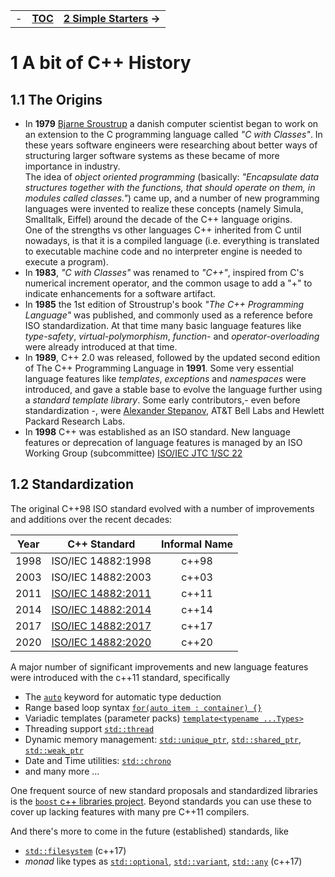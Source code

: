 <table width="100%"><tr width="100%" border="0">
 <td> - </td>
 <td><a href="./TOC"><b>TOC</a></td>
 <td><a href="./2_SimpleStarters"><b>2 Simple Starters</a> -></td>
</tr></table>

# 1 A bit of C++ History

<a name="1_1"/>

## 1.1 The Origins

 - In **1979** [Bjarne Sroustrup](http://stroustrup.com/) a danish computer scientist began to work on an extension to the C programming language called _"C with Classes"_. In these years software engineers were researching about better ways of structuring larger software systems as these became of more importance in industry.  
The idea of _object oriented programming_ (basically: _"Encapsulate data structures together with the functions, that should operate on them, in modules called classes."_) came up, and a number of new programming languages were invented to realize these concepts (namely Simula, Smalltalk, Eiffel) around the decade of the C++ language origins.  
One of the strengths vs other languages C++ inherited from C until nowadays, is that it is a compiled language (i.e. everything is translated to executable machine code and no interpreter engine is needed to execute a program).
 - In **1983**, _"C with Classes"_ was renamed to _"C++"_, inspired from C's numerical increment operator, and the common usage to add a "+" to indicate enhancements for a software artifact.
 - In **1985** the 1st edition of Stroustrup's book _"The C++ Programming Language"_ was published, and commonly used as a reference before ISO standardization. At that time many basic language features like _type-safety_, _virtual-polymorphism_, _function-_ and _operator-overloading_ were already introduced at that time.
 - In **1989**, C++ 2.0 was released, followed by the updated second edition of The C++ Programming Language in **1991**. Some very essential language features like _templates_, _exceptions_ and _namespaces_ were introduced, and gave a stable base to evolve the language further using a _standard template library_. Some early contributors,- even before standardization -, were [Alexander Stepanov](https://en.wikipedia.org/wiki/Alexander_Stepanov), AT&T Bell Labs and Hewlett Packard Research Labs.
 - In **1998** C++ was established as an ISO standard. New language features or deprecation of language features is managed by an ISO Working Group (subcommittee) [ISO/IEC JTC 1/SC 22](https://en.wikipedia.org/wiki/ISO/IEC_JTC_1/SC_22)
 
<a name="1_2"/>

## 1.2 Standardization 

The original C++98 ISO standard evolved with a number of improvements and additions over the recent decades:

| Year | C++ Standard       | Informal Name |
|------|--------------------|:-------------:|
| 1998 | ISO/IEC 14882:1998 | c++98         |
| 2003 | ISO/IEC 14882:2003 | c++03         |
| 2011 | [ISO/IEC 14882:2011](http://www.open-std.org/jtc1/sc22/wg21/docs/papers/2012/n3337.pdf) | c++11         |
| 2014 | [ISO/IEC 14882:2014](https://github.com/cplusplus/draft/blob/master/papers/n4140.pdf?raw=true) | c++14         |
| 2017 | [ISO/IEC 14882:2017](http://www.open-std.org/jtc1/sc22/wg21/docs/papers/2017/n4659.pdf) | c++17         |
| 2020 | [ISO/IEC 14882:2020](http://www.open-std.org/jtc1/sc22/wg21/docs/papers/2017/n4713.pdf) | c++20         |

A major number of significant improvements and new language features were introduced with the c++11 standard, specifically

 - The [`auto`](http://en.cppreference.com/w/cpp/language/auto) keyword for automatic type deduction
 - Range based loop syntax [`for(auto item : container) {}`](http://en.cppreference.com/w/cpp/language/range-for)
 - Variadic templates (parameter packs) [`template<typename ...Types>`](http://en.cppreference.com/w/cpp/language/parameter_pack)
 - Threading support [`std::thread`](http://en.cppreference.com/w/cpp/memory/weak_ptr)
 - Dynamic memory management: [`std::unique_ptr`](http://en.cppreference.com/w/cpp/memory/unique_ptr), [`std::shared_ptr`](http://en.cppreference.com/w/cpp/memory/shared_ptr), [`std::weak_ptr`]()
 - Date and Time utilities: [`std::chrono`](http://en.cppreference.com/w/cpp/chrono)
 - and many more ...
 
 One frequent source of new standard proposals and standardized libraries is the [`boost` c++ libraries project](http://www.boost.org/). Beyond standards you can use these to cover up lacking features with many pre C++11 compilers.
 
 And there's more to come in the future (established) standards, like 
 
  - [`std::filesystem`](http://en.cppreference.com/w/cpp/filesystem) (c++17)
  - _monad_ like types as [`std::optional`](http://en.cppreference.com/w/cpp/utility/optional), [`std::variant`](http://en.cppreference.com/w/cpp/utility/variant), [`std::any`](http://en.cppreference.com/w/cpp/utility/any) (c++17)

